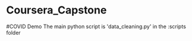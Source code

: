 # Coursera_Capstone

#COVID Demo
The main python script is 'data_cleaning.py' in the :scripts folder
